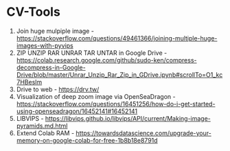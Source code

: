 # CV-Tools

1. Join huge mulpiple image - https://stackoverflow.com/questions/49461366/joining-multiple-huge-images-with-pyvips
2. ZIP UNZIP RAR UNRAR TAR UNTAR in Google Drive - https://colab.research.google.com/github/sudo-ken/compress-decompress-in-Google-Drive/blob/master/Unrar_Unzip_Rar_Zip_in_GDrive.ipynb#scrollTo=O1_kc7HBeslm
3. Drive to web - https://drv.tw/
4. Visualization of deep zoom image via OpenSeaDragon - https://stackoverflow.com/questions/16451256/how-do-i-get-started-using-openseadragon/16452141#16452141
5. LIBVIPS - https://libvips.github.io/libvips/API/current/Making-image-pyramids.md.html 
6. Extend Colab RAM - https://towardsdatascience.com/upgrade-your-memory-on-google-colab-for-free-1b8b18e8791d
